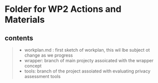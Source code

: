 # Folder for WP2 Actions and Materials

## contents
>- workplan.md : first sketch of workplan, this wil lbe subject ot change as we progress
>- wrapper: branch of main projecty assoicated with the wrapper concept
>- tools: branch of the project assoiated with evaluating privacy assessment tools

